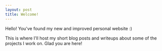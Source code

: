 ```yaml
---
layout: post
title: Welcome!
---
```


Hello! You've found my new and improved personal website :) 

This is where I'll host my short blog posts and writeups about some of the projects I work on. Glad you are here!

